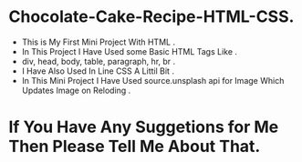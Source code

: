 # Chocolate-Cake-Recipe-HTML-CSS.
- This is My First Mini Project With HTML .
- In This Project I Have Used some Basic HTML Tags Like .
- div, head, body, table, paragraph, hr, br .
- I Have Also Used In Line CSS A Littil Bit .
- In This Mini Project I Have Used source.unsplash api for Image Which Updates Image on Reloding .
# If You Have Any Suggetions for Me Then Please Tell Me About That.

